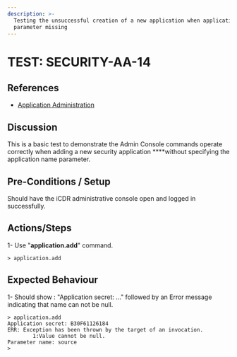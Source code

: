 ```yaml
---
description: >-
  Testing the unsuccessful creation of a new application when application name
  parameter missing
---
```


# TEST: SECURITY-AA-14

## References

* [Application Administration](./)

## Discussion

This is a basic test to demonstrate the Admin Console commands operate correctly when adding a new security application ****without specifying the application name parameter.

## Pre-Conditions / Setup

Should have the iCDR administrative console open and logged in successfully.

## Actions/Steps

1- Use "**application.add**" command.

```text
> application.add
```

## Expected Behaviour

1- Should show : "Application secret: ..." followed by an Error message indicating that name can not be null.

```text
> application.add
Application secret: B30F61126184
ERR: Exception has been thrown by the target of an invocation.
        1:Value cannot be null.
Parameter name: source
>
```

